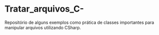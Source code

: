 # Tratar_arquivos_C-
Repositório de alguns exemplos como prática de classes importantes para manipular arquivos utilizando CSharp.
